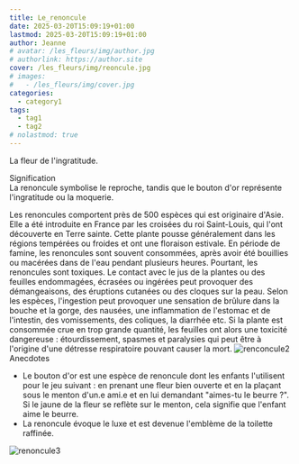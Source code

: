 ```yaml
---
title: Le_renoncule
date: 2025-03-20T15:09:19+01:00
lastmod: 2025-03-20T15:09:19+01:00
author: Jeanne
# avatar: /les_fleurs/img/author.jpg
# authorlink: https://author.site
cover: /les_fleurs/img/reoncule.jpg
# images:
#   - /les_fleurs/img/cover.jpg
categories:
  - category1
tags:
  - tag1
  - tag2
# nolastmod: true
---
```


La fleur de l'ingratitude.
<!--more-->
Signification  
 La renoncule symbolise le reproche, tandis que le bouton d'or représente l'ingratitude ou la moquerie.  

Les renoncules comportent près de 500 espèces qui est originaire d'Asie. Elle a été introduite en France par les croisées du roi Saint-Louis, qui l'ont découverte en Terre sainte. Cette plante pousse généralement dans les régions tempérées ou froides et ont une floraison estivale. En période de famine, les renoncules sont souvent consommées, après avoir été bouillies ou macérées dans de l'eau pendant plusieurs heures. Pourtant, les renoncules sont toxiques. Le contact avec le jus de la plantes ou des feuilles endommagées, écrasées ou ingérées peut provoquer des démangeaisons, des éruptions cutanées ou des cloques sur la peau. Selon les espèces, l'ingestion peut provoquer une sensation de brûlure dans la bouche et la gorge, des nausées, une inflammation de l'estomac et de l'intestin, des vomissements, des coliques, la diarrhée etc. Si la plante est consommée crue en trop grande quantité, les feuilles ont alors une toxicité dangereuse : étourdissement, spasmes et paralysies qui peut être à l'origine d'une détresse respiratoire pouvant causer la mort. 
![renconcule2](/les_fleurs/img/renoncule2.jpg)
Anecdotes  
- Le bouton d'or est une espèce de renoncule dont les enfants l'utilisent pour le jeu suivant : en prenant une fleur bien ouverte et en la plaçant sous le menton d'un.e ami.e et en lui demandant "aimes-tu le beurre ?". Si le jaune de la fleur se reflète sur le menton, cela signifie que l'enfant aime le beurre.
- La renoncule évoque le luxe et est devenue l'emblème de la toilette raffinée. 

![renoncule3](/les_fleurs/img/renconcule3.jpg)


